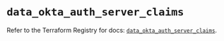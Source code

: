 # `data_okta_auth_server_claims`

Refer to the Terraform Registry for docs: [`data_okta_auth_server_claims`](https://registry.terraform.io/providers/okta/okta/4.10.0/docs/data-sources/auth_server_claims).
